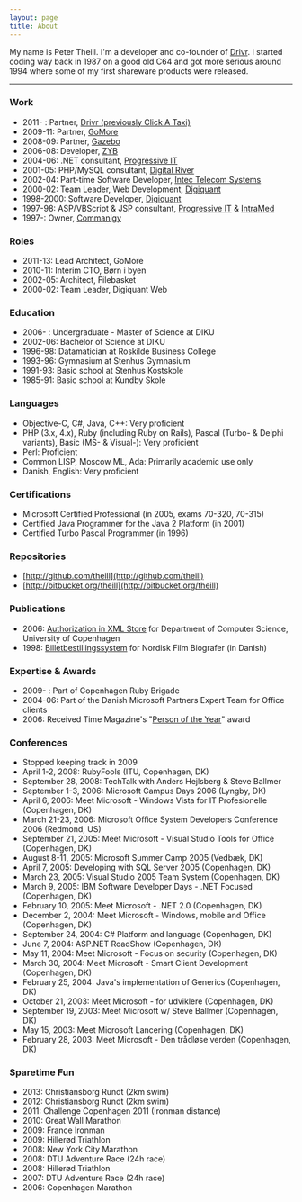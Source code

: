 ```yaml
---
layout: page
title: About
---
```


My name is Peter Theill. I'm a developer and co-founder of [Drivr](http://drivr.com/). I started coding way back in 1987 on a good old C64 and got more serious around 1994 where some of my first shareware products were released.

---

### Work

* 2011- : Partner, [Drivr (previously Click A Taxi)](http://drivr.com)
* 2009-11: Partner, [GoMore](http://gomore.dk)
* 2008-09: Partner, [Gazebo](http://gzb.dk)
* 2006-08: Developer, [ZYB](http://zyb.com)
* 2004-06: .NET consultant, [Progressive IT](http://www.progressive.dk)
* 2001-05: PHP/MySQL consultant, [Digital River](http://www.digitalriver.com)
* 2002-04: Part-time Software Developer, [Intec Telecom Systems](http://www.intec-telecom-systems.com)
* 2000-02: Team Leader, Web Development, [Digiquant](http://www.digiquant.com)
* 1998-2000: Software Developer, [Digiquant](http://www.digiquant.com)
* 1997-98: ASP/VBScript & JSP consultant, [Progressive IT](http://www.progressive.dk) & [IntraMed](http://www.intramed.dk)
* 1997-: Owner, [Commanigy](http://commanigy.com)


### Roles

* 2011-13: Lead Architect, GoMore
* 2010-11: Interim CTO, Børn i byen
* 2002-05: Architect, Filebasket
* 2000-02: Team Leader, Digiquant Web


### Education

* 2006- : Undergraduate - Master of Science at DIKU
* 2002-06: Bachelor of Science at DIKU
* 1996-98: Datamatician at Roskilde Business College
* 1993-96: Gymnasium at Stenhus Gymnasium
* 1991-93: Basic school at Stenhus Kostskole
* 1985-91: Basic school at Kundby Skole


### Languages

* Objective-C, C#, Java, C++: Very proficient
* PHP (3.x, 4.x), Ruby (including Ruby on Rails), Pascal (Turbo- &amp; Delphi variants), Basic (MS- 
&amp; Visual-): Very proficient
* Perl: Proficient
* Common LISP, Moscow ML, Ada: Primarily academic use only
* Danish, English: Very proficient


### Certifications

* Microsoft Certified Professional (in 2005, exams 70-320, 70-315)
* Certified Java Programmer for the Java 2 Platform (in 2001)
* Certified Turbo Pascal Programmer (in 1996)


### Repositories

* [http://github.com/theill](http://github.com/theill)
* [http://bitbucket.org/theill](http://bitbucket.org/theill)


### Publications

* 2006: [Authorization in XML Store](/public/publications/authx.pdf) for Department of Computer Science, University of Copenhagen
* 1998: [Billetbestillingssystem](/public/publications/billetbestilling.pdf) for Nordisk Film Biografer (in Danish)


### Expertise & Awards

* 2009- : Part of Copenhagen Ruby Brigade
* 2004-06: Part of the Danish Microsoft Partners Expert Team for Office clients
* 2006: Received Time Magazine's "[Person of the Year](http://en.wikipedia.org/wiki/You_(Time_Person_of_the_Year))" award


### Conferences

* Stopped keeping track in 2009
* April 1-2, 2008: RubyFools (ITU, Copenhagen, DK)
* September 28, 2008: TechTalk with Anders Hejlsberg &amp; Steve Ballmer
* September 1-3, 2006: Microsoft Campus Days 2006 (Lyngby, DK)
* April 6, 2006: Meet Microsoft - Windows Vista for IT Profesionelle (Copenhagen, DK)
* March 21-23, 2006: Microsoft Office System Developers Conference 2006 (Redmond, US)
* September 21, 2005: Meet Microsoft - Visual Studio Tools for Office (Copenhagen, DK)
* August 8-11, 2005: Microsoft Summer Camp 2005 (Vedb<span lang="da">æ</span>k, DK)
* April 7, 2005: Developing with SQL Server 2005 (Copenhagen, DK)
* March 23, 2005: Visual Studio 2005 Team System (Copenhagen, DK)
* March 9, 2005: IBM Software Developer Days - .NET Focused (Copenhagen, DK)
* February 10, 2005: Meet Microsoft - .NET 2.0 (Copenhagen, DK)
* December 2, 2004: Meet Microsoft - Windows, mobile and Office (Copenhagen, DK)
* September 24, 2004: C# Platform and language (Copenhagen, DK)
* June 7, 2004: ASP.NET RoadShow (Copenhagen, DK)
* May 11, 2004: Meet Microsoft - Focus on security (Copenhagen, DK)
* March 30, 2004: Meet Microsoft - Smart Client Development (Copenhagen, DK)
* February 25, 2004: Java&#39;s implementation of Generics (Copenhagen, DK)
* October 21, 2003: Meet Microsoft - for udviklere (Copenhagen, DK)
* September 19, 2003: Meet Microsoft w/ Steve Ballmer (Copenhagen, DK)
* May 15, 2003: Meet Microsoft Lancering (Copenhagen, DK)
* February 28, 2003: Meet Microsoft - Den tr&aring;dl&oslash;se verden (Copenhagen, DK)


### Sparetime Fun

* 2013: Christiansborg Rundt (2km swim)
* 2012: Christiansborg Rundt (2km swim)
* 2011: Challenge Copenhagen 2011 (Ironman distance)
* 2010: Great Wall Marathon
* 2009: France Ironman
* 2009: Hillerød Triathlon
* 2008: New York City Marathon
* 2008: DTU Adventure Race (24h race)
* 2008: Hillerød Triathlon
* 2007: DTU Adventure Race (24h race)
* 2006: Copenhagen Marathon
